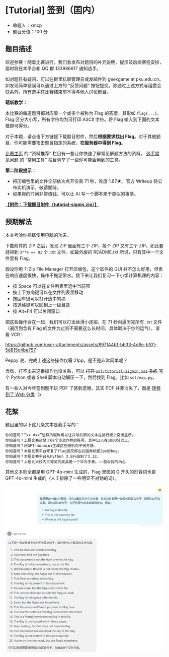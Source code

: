 # [Tutorial] 签到（囯内）

- 命题人：xmcp
- 题目分值：100 分

## 题目描述

<p>欢迎参赛！随着比赛进行，我们会发布对题目的补充说明、提示及后续赛程安排，届时将在本平台和 QQ 群 133986617 通知选手。</p>
<p>如对题目有疑问，可以在群里私聊管理员或发邮件到 geekgame at pku.edu.cn。如发现简单错误可以通过上方的 “反馈问题” 按钮提交。除通过上述方式与组委会联系外，所有选手在比赛结束前不得与他人讨论题目。</p>
<div class="well">
<p><strong>萌新教学：</strong></p>
<p>本比赛的每道题目都对应着一个或多个被称为 Flag 的答案，其形如 <code>flag{...}</code>。Flag 区分大小写，所有字符均为可打印 ASCII 字符。将 Flag 输入到下面的文本框即可得分。</p>
<p>对于本题，请点击下方链接下载题目附件，然后<strong>根据要求找出 Flag</strong>。对于其他题目，你可能需要攻击题目指定的系统，<strong>在服务器中得到 Flag</strong>。</p>
<p><a href="#/game">比赛主页</a> 的 “资料推荐” 栏目有一些让你快速了解常见解题方法的资料。
<a href="#/info/faq">选手常见问题</a> 的 “常用工具” 栏目列举了一些你可能会用到的工具。</p>
</div>
<div class="well">
<p><strong>第二阶段提示：</strong></p>
<ul>
<li>把压缩包里的文件全部依次点开仅需 71 秒，难度 1.67★。官方 Writeup 将公布实机演示，敬请期待。</li>
<li>如果你的时间非常值钱，可以让 AI 写一个脚本来干类似的事情。</li>
</ul>
</div>

**[【附件：下载题目附件（tutorial-signin.zip）】](attachment/tutorial-signin.zip)**

## 预期解法

本关考验你熟练使用电脑的功夫。

下载附件的 ZIP 之后，发现 ZIP 里面有三个 ZIP，每个 ZIP 又有三个 ZIP，如此套娃得到 `3**4 == 81` 个 .txt 文件，如最外层的 README.txt 所说，只有其中一个文件里有 Flag。

假设你用 7-Zip File Manager 打开压缩包，这个软件的 GUI 并不怎么好用，但贵在响应速度很快，操作不拖泥带水。接下来让我们复习一下小学计算机课的内容：

- 按 Space 可以在文件列表里选中当前项
- 按上下方向键可以在文件列表里移动
- 按回车键可以打开选中的项
- 按退格键可以回到上一级目录
- 按 Alt+F4 可以关闭窗口

把这些操作合在一起，我们可以打出丝滑小连招，在 71 秒内遍历完所有 .txt 文件（遍历到含有 Flag 的文件为止则不需要这么长时间，具体取决于你的运气）。请看 VCR：

https://github.com/user-attachments/assets/897144b1-bb33-4d6e-bf01-5d815c4be757

Peppy 说，完成上述这些操作仅需 21pp。是不是非常简单呢？

当然，打不出来这番操作也没关系，可以 <del>打开 `sol/tutorial-signin.osz` 多练</del> 写个 Python 或者 Shell 脚本自动解压一下，然后找到 Flag。比如 `sol/exp.py`。

有一些人对今年签到题不玩 PDF 了感到遗憾，其实 PDF 并非消失了，而是 [转移到了 Web 分类](../web-copy)（x

## 花絮

题目里的以下这几条文本是我手写的：

```
你知道吗？“xx #xx”这样的昵称可以让井号后面的文本在排行榜上突出显示。
你知道吗？上届比赛封禁了68个涉及作弊的账号，其中12人在1000分以上。
你知道吗？用GPT-4o-mini生成这些随机句子很方便。
你知道吗？本届比赛平台修复了flag提交框左右圆角相差2px的bug。
你知道吗？本届比赛平台从Python 3.8升级到了3.12。
你知道吗？上届北大校内三等奖的奖品是一个华为手表。——發自我的內心
```

其他文本则全都是用 GPT-4o-mini 生成的，Flag 里面的 G 开头的形容词也是 GPT-4o-mini 生成的（人工排除了一些明显不对劲的词）。

![image-20241020164825242](assets/image-20241020164825242.png)

